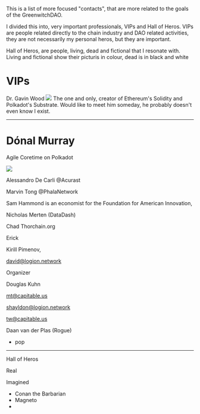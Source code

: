 This is a list of more focused "contacts", that are more related to the goals of the GreenwitchDAO. 

I divided this into, very important professionals, VIPs and Hall of Heros.  VIPs are people related directly to the chain industry and DAO related activities, they are not necessarily my personal heros, but they are important.

Hall of Heros, are people, living, dead and fictional that I resonate with.  Living and fictional show their picturis in colour, dead is in black and white


# VIPs

Dr. Gavin Wood
![](hero_gavin_wood.jpg)
The one and only, creator of Ethereum's Solidity and Polkadot's Substrate.  Would like to meet him someday, he probably doesn't even know I exist.

---

# Dónal Murray
Agile Coretime on Polkadot

![](oc_Dónal_Murray.png)

Alessandro De Carli
@Acurast

Marvin Tong
@PhalaNetwork



Sam Hammond is an economist for the Foundation for American Innovation,

Nicholas Merten (DataDash)

Chad Thorchain.org

Erick

Kirill Pimenov, 



david@logion.network

Organizer

Douglas Kuhn

mt@capitable.us

shayldon@logion.network

tw@capitable.us


Daan van der Plas (Rogue)
- pop

---

Hall of Heros

Real

Imagined
- Conan the Barbarian
- Magneto
- 

